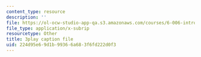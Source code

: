 ```yaml
---
content_type: resource
description: ''
file: https://ol-ocw-studio-app-qa.s3.amazonaws.com/courses/6-006-introduction-to-algorithms-fall-2011/224d95e69d1b99366a683f6fd222d0f3_0M_kIqhwbFo.srt
file_type: application/x-subrip
resourcetype: Other
title: 3play caption file
uid: 224d95e6-9d1b-9936-6a68-3f6fd222d0f3
---
```

